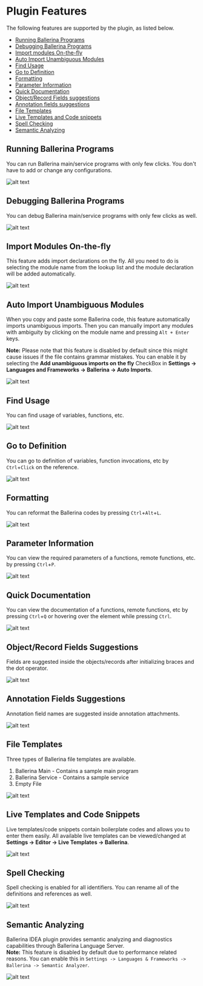 # Plugin Features

The following features are supported by the plugin, as listed below.

- [Running Ballerina Programs](#running-ballerina-programs)
- [Debugging Ballerina Programs](#debugging-ballerina-programs) 
- [Import modules On-the-fly](#import-modules-on-the-fly)
- [Auto Import Unambiguous Modules](#auto-import-unambiguous-modules)
- [Find Usage](#find-usage)
- [Go to Definition](#go-to-definition)
- [Formatting](#formatting)
- [Parameter Information](#parameter-information)
- [Quick Documentation](#quick-documentation)
- [Object/Record Fields suggestions](#objectrecord-fields-suggestions)
- [Annotation fields suggestions](#annotation-fields-suggestions)
- [File Templates](#file-templates)
- [Live Templates and Code snippets](#live-templates-and-code-snippets)
- [Spell Checking](#spell-checking)
- [Semantic Analyzing](#semantic-analyzing) 

## Running Ballerina Programs 

You can run Ballerina main/service programs with only few clicks. You don't have to add or change any configurations.

![alt text](images/RunConfig.gif)

## Debugging Ballerina Programs 

You can debug Ballerina main/service programs with only few clicks as well.

![alt text](images/DebugSupport.gif)

## Import Modules On-the-fly

This feature adds import declarations on the fly. All you need to do is selecting the module name from the lookup list and the module declaration will be added automatically.

![alt text](images/AutoImports.gif)

## Auto Import Unambiguous Modules

When you copy and paste some Ballerina code, this feature automatically imports unambiguous imports. Then you can manually import any modules with ambiguity by clicking on the module name and pressing `Alt + Enter` keys.

**Note:** Please note that this feature is disabled by default since this might cause issues if the file contains 
grammar mistakes. 
You can enable it by selecting the **Add unambiguous imports on the fly** CheckBox in **Settings -> Languages and Frameworks -> Ballerina -> Auto Imports**.

![alt text](images/AutoImports2.gif)

## Find Usage

You can find usage of variables, functions, etc.

![alt text](images/FindUsage.gif)

## Go to Definition

You can go to definition of variables, function invocations, etc by `Ctrl`+`Click` on the reference.

![alt text](images/GoToDefinition.gif)

## Formatting

You can reformat the Ballerina codes by pressing `Ctrl`+`Alt`+`L`.

![alt text](images/Formatting.gif)

## Parameter Information

You can view the required parameters of a functions, remote functions, etc. by pressing `Ctrl`+`P`.

![alt text](images/ParameterInfo.gif)

## Quick Documentation

You can view the documentation of a functions, remote functions, etc by pressing `Ctrl`+`Q` or hovering over the element while pressing `Ctrl`. 

![alt text](images/QuickDocumentation.gif)

## Object/Record Fields Suggestions

Fields are suggested inside the objects/records after initializing braces and the dot operator.

![alt text](images/StructFields.gif)

## Annotation Fields Suggestions

Annotation field names are suggested inside annotation attachments.

![alt text](images/AnnotationFields.gif)

## File Templates

Three types of Ballerina file templates are available.
1) Ballerina Main - Contains a sample main program
2) Ballerina Service - Contains a sample service
3) Empty File

![alt text](images/FileTemplates.gif)

## Live Templates and Code Snippets

Live templates/code snippets contain boilerplate codes and allows you to enter them easily. All available live templates can be viewed/changed at **Settings -> Editor -> Live Templates -> Ballerina**.

![alt text](images/LiveTemplates.gif)

## Spell Checking

Spell checking is enabled for all identifiers. You can rename all of the definitions and references as well.

![alt text](images/SpellChecking.gif)

## Semantic Analyzing

Ballerina IDEA plugin provides semantic analyzing and diagnostics capabilities through Ballerina Language Server.  
**Note:** This feature is disabled by default due to performance related reasons. You can enable this in `Settings ->
 Languages & Frameworks -> Ballerina -> Semantic Analyzer`.

![alt text](images/SemanticAnalyzer.png)

